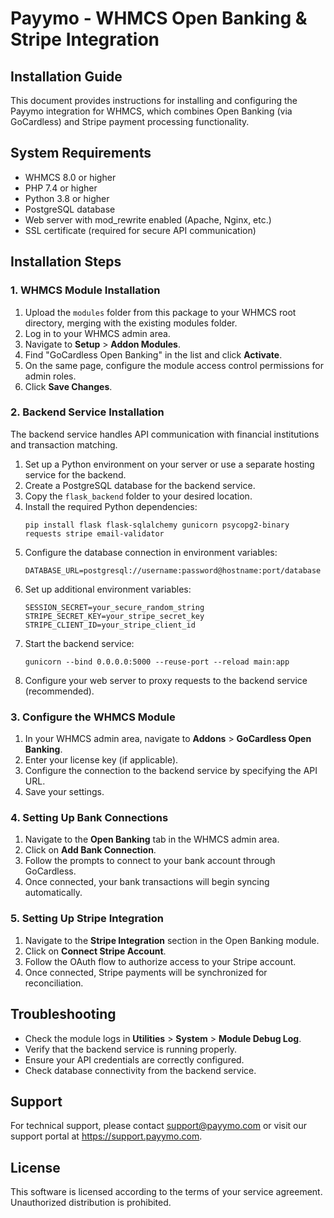 # Payymo - WHMCS Open Banking & Stripe Integration

## Installation Guide

This document provides instructions for installing and configuring the Payymo integration for WHMCS, which combines Open Banking (via GoCardless) and Stripe payment processing functionality.

## System Requirements

- WHMCS 8.0 or higher
- PHP 7.4 or higher
- Python 3.8 or higher
- PostgreSQL database
- Web server with mod_rewrite enabled (Apache, Nginx, etc.)
- SSL certificate (required for secure API communication)

## Installation Steps

### 1. WHMCS Module Installation

1. Upload the `modules` folder from this package to your WHMCS root directory, merging with the existing modules folder.
2. Log in to your WHMCS admin area.
3. Navigate to **Setup** > **Addon Modules**.
4. Find "GoCardless Open Banking" in the list and click **Activate**.
5. On the same page, configure the module access control permissions for admin roles.
6. Click **Save Changes**.

### 2. Backend Service Installation

The backend service handles API communication with financial institutions and transaction matching.

1. Set up a Python environment on your server or use a separate hosting service for the backend.
2. Create a PostgreSQL database for the backend service.
3. Copy the `flask_backend` folder to your desired location.
4. Install the required Python dependencies:
   ```
   pip install flask flask-sqlalchemy gunicorn psycopg2-binary requests stripe email-validator
   ```
5. Configure the database connection in environment variables:
   ```
   DATABASE_URL=postgresql://username:password@hostname:port/database
   ```
6. Set up additional environment variables:
   ```
   SESSION_SECRET=your_secure_random_string
   STRIPE_SECRET_KEY=your_stripe_secret_key
   STRIPE_CLIENT_ID=your_stripe_client_id
   ```
7. Start the backend service:
   ```
   gunicorn --bind 0.0.0.0:5000 --reuse-port --reload main:app
   ```
8. Configure your web server to proxy requests to the backend service (recommended).

### 3. Configure the WHMCS Module

1. In your WHMCS admin area, navigate to **Addons** > **GoCardless Open Banking**.
2. Enter your license key (if applicable).
3. Configure the connection to the backend service by specifying the API URL.
4. Save your settings.

### 4. Setting Up Bank Connections

1. Navigate to the **Open Banking** tab in the WHMCS admin area.
2. Click on **Add Bank Connection**.
3. Follow the prompts to connect to your bank account through GoCardless.
4. Once connected, your bank transactions will begin syncing automatically.

### 5. Setting Up Stripe Integration

1. Navigate to the **Stripe Integration** section in the Open Banking module.
2. Click on **Connect Stripe Account**.
3. Follow the OAuth flow to authorize access to your Stripe account.
4. Once connected, Stripe payments will be synchronized for reconciliation.

## Troubleshooting

- Check the module logs in **Utilities** > **System** > **Module Debug Log**.
- Verify that the backend service is running properly.
- Ensure your API credentials are correctly configured.
- Check database connectivity from the backend service.

## Support

For technical support, please contact support@payymo.com or visit our support portal at https://support.payymo.com.

## License

This software is licensed according to the terms of your service agreement. Unauthorized distribution is prohibited.